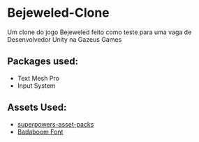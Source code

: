 # Bejeweled-Clone
Um clone do jogo Bejeweled feito como teste para uma vaga de Desenvolvedor Unity na Gazeus Games


## Packages used:
- Text Mesh Pro
- Input System

## Assets Used:
- [superpowers-asset-packs](https://github.com/sparklinlabs/superpowers-asset-packs)
- [Badaboom Font](https://blambot.com/collections/all-fonts/products/badaboom)
